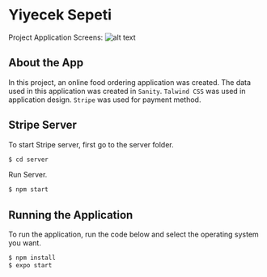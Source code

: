 # Yiyecek Sepeti

Project Application Screens:
![alt text](https://lh3.googleusercontent.com/d/1BXY64Y-YsxfuM_9lttBut6GtVz_t3VVM "Yiyecek Sepeti")

## About the App

In this project, an online food ordering application was created. The data used in this application was created in `Sanity`. `Talwind CSS` was used in application design. `Stripe` was used for payment method.

## Stripe Server

To start Stripe server, first go to the server folder.

```sh
$ cd server
```

Run Server.

```sh
$ npm start
```


## Running the Application

To run the application, run the code below and select the operating system you want.

```sh
$ npm install
$ expo start
```
